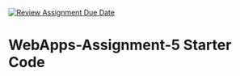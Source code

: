 [![Review Assignment Due Date](https://classroom.github.com/assets/deadline-readme-button-24ddc0f5d75046c5622901739e7c5dd533143b0c8e959d652212380cedb1ea36.svg)](https://classroom.github.com/a/7kKA03Up)
# WebApps-Assignment-5 Starter Code
<a href="https://44-563-webapps-f23.github.io/44563-webapps-f23-assignment5-AiluriSrujana/.cities.html">

